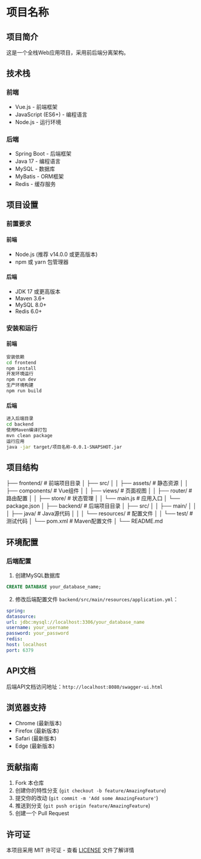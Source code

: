 # 项目名称

## 项目简介
这是一个全栈Web应用项目，采用前后端分离架构。

## 技术栈
### 前端
- Vue.js - 前端框架
- JavaScript (ES6+) - 编程语言
- Node.js - 运行环境

### 后端
- Spring Boot - 后端框架
- Java 17 - 编程语言
- MySQL - 数据库
- MyBatis - ORM框架
- Redis - 缓存服务

## 项目设置
### 前置要求
#### 前端
- Node.js (推荐 v14.0.0 或更高版本)
- npm 或 yarn 包管理器

#### 后端
- JDK 17 或更高版本
- Maven 3.6+
- MySQL 8.0+
- Redis 6.0+

### 安装和运行
#### 前端
```bash
安装依赖
cd frontend
npm install
开发环境运行
npm run dev
生产环境构建
npm run build
```

#### 后端
```bash
进入后端目录
cd backend
使用Maven编译打包
mvn clean package
运行应用
java -jar target/项目名称-0.0.1-SNAPSHOT.jar
```


## 项目结构

├── frontend/ # 前端项目目录
│ ├── src/
│ │ ├── assets/ # 静态资源
│ │ ├── components/ # Vue组件
│ │ ├── views/ # 页面视图
│ │ ├── router/ # 路由配置
│ │ ├── store/ # 状态管理
│ │ └── main.js # 应用入口
│ └── package.json
│
├── backend/ # 后端项目目录
│ ├── src/
│ │ ├── main/
│ │ │ ├── java/ # Java源代码
│ │ │ └── resources/ # 配置文件
│ │ └── test/ # 测试代码
│ └── pom.xml # Maven配置文件
│
└── README.md



## 环境配置
### 后端配置
1. 创建MySQL数据库

```sql
CREATE DATABASE your_database_name;
```


2. 修改后端配置文件 `backend/src/main/resources/application.yml`：

```yaml
spring:
datasource:
url: jdbc:mysql://localhost:3306/your_database_name
username: your_username
password: your_password
redis:
host: localhost
port: 6379
```


## API文档
后端API文档访问地址：`http://localhost:8080/swagger-ui.html`

## 浏览器支持
- Chrome (最新版本)
- Firefox (最新版本)
- Safari (最新版本)
- Edge (最新版本)

## 贡献指南
1. Fork 本仓库
2. 创建你的特性分支 (`git checkout -b feature/AmazingFeature`)
3. 提交你的改动 (`git commit -m 'Add some AmazingFeature'`)
4. 推送到分支 (`git push origin feature/AmazingFeature`)
5. 创建一个 Pull Request

## 许可证
本项目采用 MIT 许可证 - 查看 [LICENSE](LICENSE) 文件了解详情